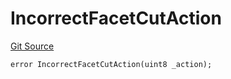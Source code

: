 # IncorrectFacetCutAction
[Git Source](https://github.com/thrackle-io/tron/blob/570e509b7dae1b89ffe858956bb3df9bbac2510a/src/client/token/handler/diamond/HandlerDiamondLib.sol)


```solidity
error IncorrectFacetCutAction(uint8 _action);
```

